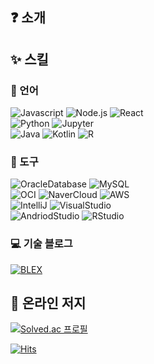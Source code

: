 ## ❓ 소개

## ✨ 스킬
### 📖 언어
 
![Javascript](https://img.shields.io/badge/Javascript-F7DF1E?style=flat-square&logo=Javascript&logoColor=000000) 
![Node.js](https://img.shields.io/badge/Node.js-339933?style=flat-square&logo=Node.js&logoColor=FFFFFF)
![React](https://img.shields.io/badge/React-61DAFB?style=flat-square&logo=React&logoColor=000000)  
![Python](https://img.shields.io/badge/Python-3776AB?style=flat-square&logo=Python&logoColor=FFFFFF)
![Jupyter](https://img.shields.io/badge/Jupyter-F37626?style=flat-square&logo=Jupyter&logoColor=FFFFFF)  
![Java](https://img.shields.io/badge/Java-F8981D?style=flat-square&logo=OpenJDK&logoColor=000000&color=fedcba)
![Kotlin](https://img.shields.io/badge/Kotlin-7F52FF?style=flat-square&logo=Kotlin&logoColor=FFFFFF&color=7F52FF)
![R](https://img.shields.io/badge/R-276DC3?style=flat-square&logo=R&logoColor=FFFFFF)

### 🧰 도구
![OracleDatabase](https://img.shields.io/badge/Oracle_Database-F80000?style=flat-square&logo=oracle&logoColor=FFFFFF)
![MySQL](https://img.shields.io/badge/MySQL-4479A1?style=flat-square&logo=mysql&logoColor=FFFFFF)  
![OCI](https://img.shields.io/badge/OCI-F80000?style=flat-square&logo=oracle&logoColor=FFFFFF)
![NaverCloud](https://img.shields.io/badge/Naver_Cloud-03C75A?style=flat-square&logo=naver&logoColor=FFFFFF)
![AWS](https://img.shields.io/badge/AWS-232F3E?style=flat-square&logo=amazonaws&logoColor=FFFFFF)  
![IntelliJ](https://img.shields.io/badge/IntelliJ-5A5A5A?style=flat-square&logo=IntelliJIDEA&logoColor=FFFFFF)
![VisualStudio](https://img.shields.io/badge/Visual_Studio_Code-007ACC?style=flat-square&logo=VisualStudioCode&logoColor=FFFFFF)  
![AndriodStudio](https://img.shields.io/badge/android_studio-3DDC84?style=flat-square&logo=androidstudio&logoColor=FFFFFF)
![RStudio](https://img.shields.io/badge/RStudio-75AADB?style=flat-square&logo=rstudio&logoColor=FFFFFF)

### 💻 기술 블로그
[![BLEX](https://img.shields.io/badge/BLEX_@Laeti--Park-181717?style=for-the-badge&logo=GITHUB&logoColor=FFFFFF)](https://blex.me/@Laeti-Park)  

## 🌱 온라인 저지
[![Solved.ac
프로필](http://mazassumnida.wtf/api/mini/generate_badge?boj=creator98)](https://solved.ac/creator98)

[![Hits](https://hits.seeyoufarm.com/api/count/incr/badge.svg?url=https%3A%2F%2Fgithub.com%2FLaeti-Park%2F&count_bg=%23555555&title_bg=%234180FF&icon=github.svg&icon_color=%23E7E7E7&title=hits&edge_flat=true)](https://hits.seeyoufarm.com)
